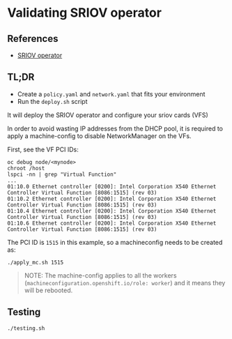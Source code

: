 # Validating SRIOV operator

## References

* [SRIOV operator](https://github.com/openshift/sriov-network-operator/blob/master/doc/quickstart.md)

## TL;DR

* Create a `policy.yaml` and `network.yaml` that fits your environment
* Run the `deploy.sh` script

It will deploy the SRIOV operator and configure your sriov cards (VFS)

In order to avoid wasting IP addresses from the DHCP pool, it is required to apply a machine-config to disable NetworkManager on the VFs.

First, see the VF PCI IDs:

```
oc debug node/<mynode>
chroot /host
lspci -nn | grep "Virtual Function"
...
01:10.0 Ethernet controller [0200]: Intel Corporation X540 Ethernet Controller Virtual Function [8086:1515] (rev 03)
01:10.2 Ethernet controller [0200]: Intel Corporation X540 Ethernet Controller Virtual Function [8086:1515] (rev 03)
01:10.4 Ethernet controller [0200]: Intel Corporation X540 Ethernet Controller Virtual Function [8086:1515] (rev 03)
01:10.6 Ethernet controller [0200]: Intel Corporation X540 Ethernet Controller Virtual Function [8086:1515] (rev 03)
```

The PCI ID is `1515` in this example, so a machineconfig needs to be created as:

```
./apply_mc.sh 1515
```

> NOTE: The machine-config applies to all the workers (`machineconfiguration.openshift.io/role: worker`) and it means they will be rebooted.

## Testing

```
./testing.sh
```
